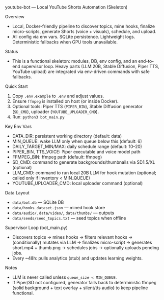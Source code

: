 youtube-bot — Local YouTube Shorts Automation (Skeleton)

Overview
- Local, Docker-friendly pipeline to discover topics, mine hooks, finalize micro-scripts, generate Shorts (voice + visuals), schedule, and upload.
- All config via env vars. SQLite persistence. Lightweight logs. Deterministic fallbacks when GPU tools unavailable.

Status
- This is a functional skeleton: modules, DB, env config, and an end-to-end supervisor loop. Heavy parts (LLM 20B, Stable Diffusion, Piper TTS, YouTube upload) are integrated via env-driven commands with safe fallbacks.

Quick Start
1) Copy `.env.example` to `.env` and adjust values.
2) Ensure `ffmpeg` is installed on host (or inside Docker).
3) Optional tools: Piper TTS (`PIPER_BIN`), Stable Diffusion generator (`SD_CMD`), uploader (`YOUTUBE_UPLOADER_CMD`).
4) Run: `python3 bot_main.py`

Key Env Vars
- DATA_DIR: persistent working directory (default: data)
- MIN_QUEUE: wake LLM only when queue below this (default: 6)
- DAILY_TARGET_MIN/MAX: daily schedule range (default: 10–20)
- PIPER_BIN, TTS_VOICE: Piper executable and voice model path
- FFMPEG_BIN: ffmpeg path (default: ffmpeg)
- SD_CMD: command to generate backgrounds/thumbnails via SD1.5/XL (optional)
- LLM_CMD: command to run local 20B LLM for hook mutation (optional; called only if inventory < MIN_QUEUE)
- YOUTUBE_UPLOADER_CMD: local uploader command (optional)

Data Layout
- `data/bot.db` — SQLite DB
- `data/hooks_dataset.json` — mined hook store
- `data/audio/`, `data/video/`, `data/thumbs/` — outputs
- `data/seeds/seed_topics.txt` — seed topics when offline

Supervisor Loop (bot_main.py)
- Discovers topics → mines hooks → filters relevant hooks → (conditionally) mutates via LLM → finalizes micro-script → generates short.mp4 + thumb.png → schedules jobs → optionally uploads pending jobs.
- Every ~48h: pulls analytics (stub) and updates learning weights.

Notes
- LLM is never called unless `queue_size < MIN_QUEUE`.
- If Piper/SD not configured, generator falls back to deterministic ffmpeg (solid background + text overlay + silent/tts audio) to keep pipeline functional.

